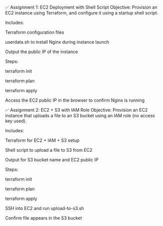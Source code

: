 ✅ Assignment 1: EC2 Deployment with Shell Script
Objective:
Provision an EC2 instance using Terraform, and configure it using a startup shell script.

Includes:

Terraform configuration files

userdata.sh to install Nginx during instance launch

Output the public IP of the instance

Steps:

terraform init

terraform plan

terraform apply

Access the EC2 public IP in the browser to confirm Nginx is running

✅ Assignment 2: EC2 + S3 with IAM Role
Objective:
Provision an EC2 instance that uploads a file to an S3 bucket using an IAM role (no access key used).

Includes:

Terraform for EC2 + IAM + S3 setup

Shell script to upload a file to S3 from EC2

Output for S3 bucket name and EC2 public IP

Steps:

terraform init

terraform plan

terraform apply

SSH into EC2 and run upload-to-s3.sh

Confirm file appears in the S3 bucket

